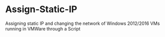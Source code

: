 # Assign-Static-IP
Assigning static IP and changing the network of Windows 2012/2016 VMs running in VMWare through a Script
